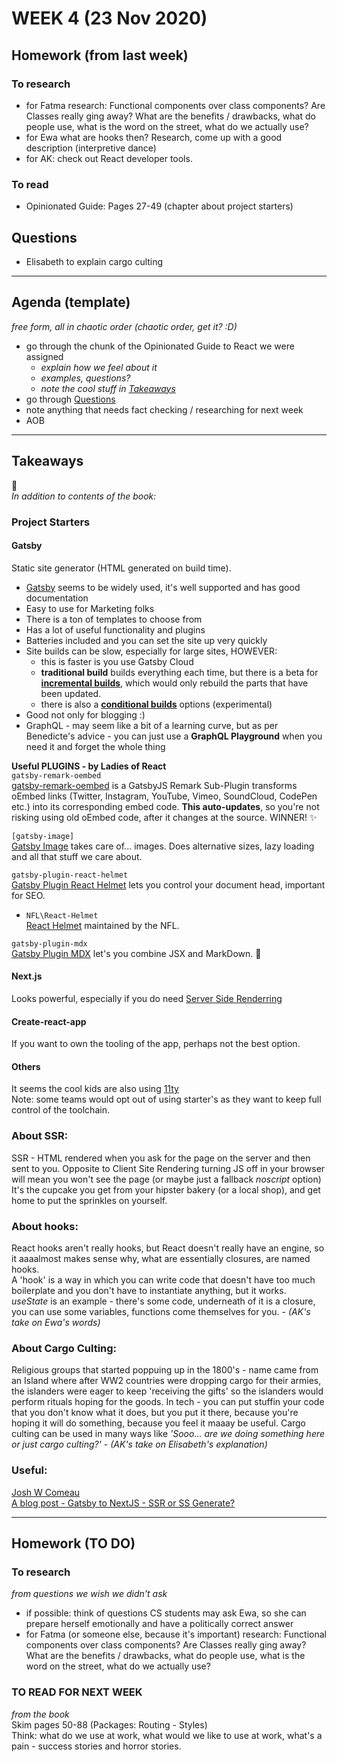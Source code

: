 # WEEK 4 (23 Nov 2020)  

## Homework (from last week)  
### To research  
- for Fatma research: Functional components over class components? Are Classes really ging away? What are the benefits / drawbacks, what do people use, what is the word on the street, what do we actually use?  
- for Ewa what are hooks then? Research, come up with a good description (interpretive dance)  
- for AK: check out React developer tools.  

### To read  
- Opinionated Guide: Pages 27-49 (chapter about project starters)  

## Questions  
- Elisabeth to explain cargo culting  
---

## Agenda (template)  
_free form, all in chaotic order (chaotic order, get it? :D)_
- go through the chunk of the Opinionated Guide to React we were assigned  
    - _explain how we feel about it_  
    - _examples, questions?_  
    - _note the cool stuff in [Takeaways](#Takeaways)_  
- go through [Questions](#Questions)  
- note anything that needs fact checking / researching for next week  
- AOB  

--- 

## Takeaways  
:takeout_box:  
_In addition to contents of the book:_  
### **Project Starters**  
#### Gatsby  
Static site generator (HTML generated on build time).  
- [Gatsby](https://www.gatsbyjs.com/) seems to be widely used, it's well supported and has good documentation  
- Easy to use for Marketing folks  
- There is a ton of templates to choose from  
- Has a lot of useful functionality and plugins  
- Batteries included and you can set the site up very quickly  
- Site builds can be slow, especially for large sites, HOWEVER:  
	- this is faster is you use Gatsby Cloud  
	- **traditional build** builds everything each time, but there is a beta for [**incremental builds**](https://www.gatsbyjs.com/blog/2020-04-22-announcing-incremental-builds/), which would only rebuild the parts that have been updated.  
	- there is also a [**conditional builds**](https://www.gatsbyjs.com/docs/conditional-page-builds/) options (experimental)  
- Good not only for blogging :)  
- GraphQL - may seem like a bit of a learning curve, but as per Benedicte's advice - you can just use a **GraphQL Playground** when you need it and forget the whole thing  



**Useful PLUGINS - by Ladies of React**  
`gatsby-remark-oembed`  
[gatsby-remark-oembed](https://github.com/raae/gatsby-remark-oembed) is a GatsbyJS Remark Sub-Plugin transforms oEmbed links (Twitter, Instagram, YouTube, Vimeo, SoundCloud, CodePen etc.) into its corresponding embed code. **This auto-updates**, so you're not risking using old oEmbed code, after it changes at the source. WINNER! :sparkles:  
  
`[gatsby-image]`  
[Gatsby Image](https://www.gatsbyjs.com/plugins/gatsby-image/) takes care of... images. Does alternative sizes, lazy loading and all that stuff we care about.  
  
`gatsby-plugin-react-helmet`  
[Gatsby Plugin React Helmet](https://www.gatsbyjs.com/plugins/gatsby-plugin-react-helmet/?=)  lets you control your document head, important for SEO.  

* `NFL\React-Helmet`  
[React Helmet](https://github.com/nfl/react-helmet) maintained by the NFL.  
  
`gatsby-plugin-mdx`  
[Gatsby Plugin MDX](https://www.gatsbyjs.com/plugins/gatsby-plugin-mdx/) let's you combine JSX and MarkDown. :exploding_head:  

#### Next.js  
Looks powerful, especially if you do need [Server Side Renderring](About-SSR:)  
#### Create-react-app  
If you want to own the tooling of the app, perhaps not the best option.  
#### Others  
It seems the cool kids are also using [11ty](https://www.11ty.dev/)  
Note: some teams would opt out of using starter's as they want to keep full control of the toolchain.  

### About SSR:  
SSR - HTML rendered when you ask for the page on the server and then sent to you. Opposite to Client Site Rendering turning JS off in your browser will mean you won't see the page (or maybe just a fallback _noscript_ option)  
It's the cupcake you get from your hipster bakery (or a local shop), and get home to put the sprinkles on yourself.  

### About hooks:  
React hooks aren't really hooks, but React doesn't really have an engine, so it aaaalmost makes sense why, what are essentially closures, are named hooks.   
A 'hook' is a way in which you can write code that doesn't have too much boilerplate and you don't have to instantiate anything, but it works.  
_useState_ is an example - there's some code, underneath of it is a closure, you can use some variables, functions come themselves for you. - _(AK's take on Ewa's words)_    

### About Cargo Culting:  
Religious groups that started poppuing up in the 1800's - name came from an Island where after WW2 countries were dropping cargo for their armies, the islanders were eager to keep 'receiving the gifts' so the islanders would perform rituals hoping for the goods. In tech - you can put stuffin your code that you don't know what it does, but you put it there, because you're hoping it will do something, because you feel it maaay be useful. Cargo culting can be used in many ways like _'Sooo... are we doing something here or just cargo culting?'_ - _(AK's take on Elisabeth's explanation)_  

### Useful:  
[Josh W Comeau](https://www.joshwcomeau.com/)  
[A blog post - Gatsby to NextJS - SSR or SS Generate?](https://swizec.com/blog/gatsby-to-nextjs-pt1-server-side-render-or-server-side-generate)  

---

## Homework (TO DO)  
### To research  
_from questions we wish we didn't ask_   
- if possible: think of questions CS students may ask Ewa, so she can prepare herself emotionally and have a politically correct answer  
- for Fatma (or someone else, because it's important) research: Functional components over class components? Are Classes really ging away? What are the benefits / drawbacks, what do people use, what is the word on the street, what do we actually use?  

### TO READ FOR NEXT WEEK  
_from the book_  
Skim pages 50-88 (Packages: Routing - Styles)  
Think: what do we use at work, what would we like to use at work, what's a pain - success stories and horror stories.  